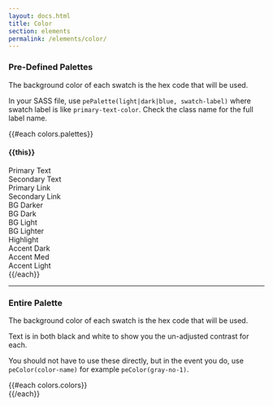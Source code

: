 ```yaml
---
layout: docs.html
title: Color
section: elements
permalink: /elements/color/
---
```

### Pre-Defined Palettes

The background color of each swatch is the hex code that will be used.

In your SASS file, use `pePalette(light|dark|blue, swatch-label)` where swatch label is like `primary-text-color`.  Check the class name for the full label name.

<div class="d-swatch">
  {{#each colors.palettes}}
  <div class="d-palette-{{@key}}">
    <h4>{{this}}</h4>
    <div class="d-c--color d-c--primary-text-color">Primary Text</div>
    <div class="d-c--color d-c--secondary-text-color">Secondary Text</div>
    <div class="d-c--color d-c--primary-link-color">Primary Link</div>
    <div class="d-c--color d-c--secondary-link-color">Secondary Link</div>
    <div class="d-c--color d-c--bg-color-darker">BG Darker</div>
    <div class="d-c--color d-c--bg-color-dark">BG Dark</div>
    <div class="d-c--color d-c--bg-color-light">BG Light</div>
    <div class="d-c--color d-c--bg-color-lighter">BG Lighter</div>
    <div class="d-c--color d-c--highlight-color">Highlight</div>
    <div class="d-c--color d-c--accent-dark">Accent Dark</div>
    <div class="d-c--color d-c--accent-med">Accent Med</div>
    <div class="d-c--color d-c--accent-light">Accent Light</div>
  </div>
  {{/each}}

  <div style="clear: both;"></div>
</div>

<hr/>

### Entire Palette

The background color of each swatch is the hex code that will be used.

Text is in both black and white to show you the un-adjusted contrast for each.

You should not have to use these directly, but in the event you do, use `peColor(color-name)` for example `peColor(gray-no-1)`.

<div class="d-swatch">
  {{#each colors.colors}}
    <div class="d-swatch--color d-color-{{this}}"></div>
  {{/each}}
</div>
